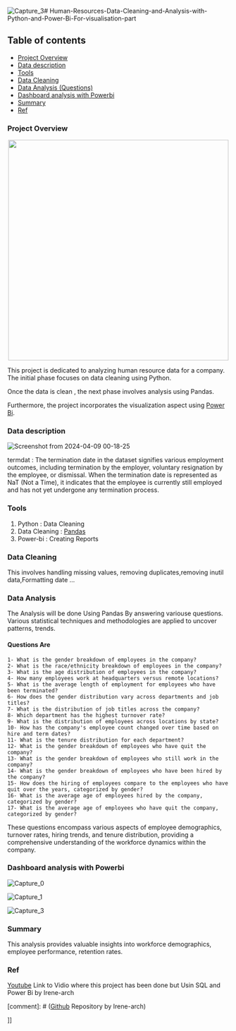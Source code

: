 ![Capture_3](https://github.com/smdhen/Human-Resources-Data-Cleaning-and-Analysis-with-Python-and-Power-Bi-For-visualisation-part/assets/96498289/b766a296-290a-4f01-9971-aa95a682bbc0)# Human-Resources-Data-Cleaning-and-Analysis-with-Python-and-Power-Bi-For-visualisation-part

## Table of contents
- [Project Overview](#project-overview)
- [Data description](#data-description)
- [Tools](#tools)
- [Data Cleaning](#Data-cleaning)
- [Data Analysis (Questions)](#data-analysis)
- [Dashboard analysis with Powerbi](#dashboard-analysis-with-powerbi)
- [Summary](#summary)
- [Ref](#ref)

### Project Overview

<p align="center">
<img src="https://github.com/smdhen/Human-Resources-Data-Cleaning-and-Analysis-with-Python-and-Power-Bi-For-visualisation-part/assets/96498289/973c54bb-8647-41c7-88da-c43eaea1e17b" width="500"/> 
</p>

This project is dedicated to analyzing human resource data for a company. The initial phase focuses on data cleaning using Python.

Once the data is clean , the next phase involves  analysis using Pandas.

Furthermore, the project incorporates the visualization aspect using [Power Bi](https://learn.microsoft.com/fr-fr/power-bi/). 

### Data description
![Screenshot from 2024-04-09 00-18-25](https://github.com/smdhen/Human-Resources-Data-Cleaning-and-Analysis-with-Python-and-Power-Bi-For-visualisation-part/assets/96498289/dfa23e01-3269-47f5-b065-a2fbb9b32a67)

termdat :  The termination date in the dataset signifies various employment outcomes, including termination by the employer, voluntary resignation by the employee, or dismissal. When the termination date is represented as NaT (Not a Time), it indicates that the employee is currently still employed and has not yet undergone any termination process.

### Tools

1. Python : Data Cleaning 
2. Data Cleaning : [Pandas](https://pandas.pydata.org/docs/user_guide/10min.html#grouping)
3. Power-bi : Creating Reports

### Data Cleaning

This involves handling missing values, removing duplicates,removing inutil data,Formatting date ...

### Data Analysis

The Analysis will be done Using Pandas By answering variouse questions. Various statistical techniques and methodologies are applied to uncover patterns, trends.

#### Questions Are 

    1- What is the gender breakdown of employees in the company?
    2- What is the race/ethnicity breakdown of employees in the company?
    3- What is the age distribution of employees in the company?
    4- How many employees work at headquarters versus remote locations?
    5- What is the average length of employment for employees who have been terminated?
    6- How does the gender distribution vary across departments and job titles?
    7- What is the distribution of job titles across the company?
    8- Which department has the highest turnover rate?
    9- What is the distribution of employees across locations by state?
    10- How has the company's employee count changed over time based on hire and term dates?
    11- What is the tenure distribution for each department?
    12- What is the gender breakdown of employees who have quit the company?
    13- What is the gender breakdown of employees who still work in the company?
    14- What is the gender breakdown of employees who have been hired by the company?
    15- How does the hiring of employees compare to the employees who have quit over the years, categorized by gender?
    16- What is the average age of employees hired by the company, categorized by gender?
    17- What is the average age of employees who have quit the company, categorized by gender?

These questions encompass various aspects of employee demographics, turnover rates, hiring trends, and tenure distribution, providing a comprehensive understanding of the workforce dynamics within the company.

### Dashboard analysis with Powerbi

![Capture_0](https://github.com/smdhen/Human-Resources-Data-Cleaning-and-Analysis-with-Python-and-Power-Bi-For-visualisation-part/assets/96498289/4a6fd52d-9156-4748-a4f7-88b9172a6035)

![Capture_1](https://github.com/smdhen/Human-Resources-Data-Cleaning-and-Analysis-with-Python-and-Power-Bi-For-visualisation-part/assets/96498289/75e6d373-fec6-4209-a3b9-2b57432676f5)

![Capture_3](https://github.com/smdhen/Human-Resources-Data-Cleaning-and-Analysis-with-Python-and-Power-Bi-For-visualisation-part/assets/96498289/b7487efa-88d6-4998-b334-cba1093f9ae4)

### Summary

This analysis provides valuable insights into workforce demographics, employee performance, retention rates.
### Ref
[Youtube](https://www.youtube.com/watch?v=PzyZI9uLXvY&t=1040s) Link to Vidio where this project has been done but Usin SQL and Power Bi by Irene-arch 

[comment]: # ([Github](https://github.com/Irene-arch/HR-Dashboard-MySQL-PowerBI) Repository by  Irene-arch)

]]
